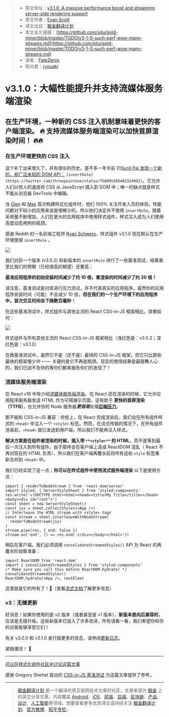 > * 原文地址：[v3.1.0: A massive performance boost and streaming server-side rendering support](https://medium.com/styled-components/v3-1-0-such-perf-wow-many-streams-c45c434dbd03)
> * 原文作者：[Evan Scott](https://medium.com/@probablyup?source=post_header_lockup)
> * 译文出自：[掘金翻译计划](https://github.com/xitu/gold-miner)
> * 本文永久链接：[https://github.com/xitu/gold-miner/blob/master/TODO/v3-1-0-such-perf-wow-many-streams.md](https://github.com/xitu/gold-miner/blob/master/TODO/v3-1-0-such-perf-wow-many-streams.md)
> * 译者：[FateZeros](https://github.com/fateZeros)
> * 校对者：[ryouaki](https://github.com/ryouaki)

# v3.1.0：大幅性能提升并支持流媒体服务端渲染

## 在生产环境，一种新的 CSS 注入机制意味着更快的客户端渲染。 🔥 支持流媒体服务端渲染可以加快首屏渲染时间！ 🔥🔥

### 在生产环境更快的 CSS 注入

这个补丁出来很久了，并有很长的历史。差不多一年半前 (!)[Sunil Pai 发现一个新的，却广泛未知的 DOM API：](https://twitter.com/threepointone/status/758095395482324992) `[insertRule](https://twitter.com/threepointone/status/758095395482324992)`。它允许人们以惊人的速度将 CSS 从 JavaScript 插入到 DOM 中；唯一的缺点就是样式不能从浏览器 DevTools 中编辑。

当 [Glen](https://github.com/geelen) 和 [Max](https://github.com/mxstbr) 首次构建样式化组件时，他们 100% 关注开发人员的体验。性能问题对于较小的应用来说是很稀少的，所以他们决定并不使用 `insertRule`。随着采用量不断增加，人们在更大的应用程序中使用样式组件，样式注入成为人们使用高度动态用例的瓶颈。

感谢 Reddit 的一名前端工程师 [Ryan Schwers](https://twitter.com/real_schwers)，样式组件 v3.1.0 现在默认在生产环境使用 `insertRule` 。

![](https://cdn-images-1.medium.com/max/1200/1*GaOQyktA0iQkF3yDExExgw.png)

我们对前一个版本 (v3.0.2) 和新版本的 `insertRule` 进行了一些基准测试，结果甚至比我们的预期（已经很高的期望）还要高：

**基准应用程序的初始安装时间减少了约 10 倍，重渲染的时间减少了约 20 倍！**

请注意，基准测试是对库进行压力测试，并不代表真实的应用程序。虽然你的应用程序安装时间（可能）不会减少 10 倍，**但在我们的一个生产环境下的应用程序中，首次交互时间会下降数百毫秒**！

在这些基准测试中，样式组件与其他主流的 React CSS-in-JS 框架相比，效果如何：

![](https://cdn-images-1.medium.com/max/1600/1*X0KamN6FwoOMfp-n0TZYsA.png)

样式组件与所有其他主流的 React CSS-in-JS 框架相比（浅红色是：v3.0.2；深红色是：v3.1.0）

在微基准测试中，虽然它不是（还不是）最快的 CSS-in-JS 框架，但它只比那些最快的框架慢少许 ——  关键的是它不再是瓶颈。现实的使用结果是最鼓舞人心的，我们已迫不及待的等你们都来报告你们的发现了！

### 流媒体服务端渲染

在 React v16 中有介绍[流媒体服务端渲染](https://hackernoon.com/whats-new-with-server-side-rendering-in-react-16-9b0d78585d67)。在 React 还在渲染的时候，它允许应用程序服务器发送 HTML 作为可用展示页面，这有助于 **更快的首屏渲染（TTFB）**，也允许你的 Node 服务器***更容易***处理[**后端压力**](https://nodejs.org/en/docs/guides/backpressuring-in-streams/)。

那不能和 CSS-in-JS 兼容：传统上，在 React 完成渲染后，我们会在所有组件样式的 `<head>` 中注入一个 `<style>` 标签。然而，在流式传输的情况下，在所有组件渲染前，`<head>` 就已发送到用户端，所以我们不能再注入样式。

**解决方案是在组件被渲染的时候，插入带 `**<style>**` 的 HTML**，而不是等到最后一次注入到所有组件。由于那样会在客户端上造成 ReactDOM 混乱（ React 不再对现在的 HTML 负责），所以我们在客户端再覆水前将所有这些 `style` 标签重新合并到 `<head>` 中。

我们已经实现了这一点；**你可以在样式组件中使用流式服务端渲染** 以下是使用方法：

```
import { renderToNodeStream } from 'react-dom/server'
import styled, { ServerStyleSheet } from 'styled-components'
res.write('<!DOCTYPE html><html><head><title>My Title</title></head><body><div id="root">')
const sheet = new ServerStyleSheet()
const jsx = sheet.collectStyles(<App />)
// Interleave the HTML stream with <style> tags
const stream = sheet.interleaveWithNodeStream(
  renderToNodeStream(jsx)
)
stream.pipe(res, { end: false })
stream.on('end', () => res.end('</div></body></html>'))
```

稍后在客户端，我们必须调用 `consolidateStreamedStyles()` API 为 React 的再覆水阶段做准备：

```
import ReactDOM from 'react-dom'
import { consolidateStreamedStyles } from 'styled-components'
/* Make sure you call this before ReactDOM.hydrate! */
consolidateStreamedStyles()
ReactDOM.hydrate(<App />, rootElem)
```

这里就是它的所有了！💯（查看[流式文档](http://styled-components.com/docs/advanced#streaming-rendering)了解更多信息）

### v3：无缝更新

好消息！如果你使用的是 v2 版本（或者甚至是 v1 版本），**新版本是向后兼容的**，应该是无缝升级。这些新版本已加入了许多改进，所有请看一看，我们希望你和你的访客能够享受它们！ 

有关 v3.0.0 和 v3.1.0 发行版更多的信息，请参阅[更新日志](https://www.styled-components.com/releases)。

紧随潮流！ 💅

* * *

[可以在样式化组件社区中讨论这篇文章](https://spectrum.chat/thread/845da820-83f7-4228-981c-ff5723d33e61)

感谢 Gregory Shehet 提出的 [CSS-in-JS 基准测试](https://github.com/A-gambit/CSS-IN-JS-Benchmarks) 为这篇文章提供了参考。



---
 
 > [掘金翻译计划](https://github.com/xitu/gold-miner) 是一个翻译优质互联网技术文章的社区，文章来源为 [掘金](https://juejin.im) 上的英文分享文章。内容覆盖 [Android](https://github.com/xitu/gold-miner#android)、[iOS](https://github.com/xitu/gold-miner#ios)、[前端](https://github.com/xitu/gold-miner#前端)、[后端](https://github.com/xitu/gold-miner#后端)、[区块链](https://github.com/xitu/gold-miner#区块链)、[产品](https://github.com/xitu/gold-miner#产品)、[设计](https://github.com/xitu/gold-miner#设计)、[人工智能](https://github.com/xitu/gold-miner#人工智能)等领域，想要查看更多优质译文请持续关注 [掘金翻译计划](https://github.com/xitu/gold-miner)、[官方微博](http://weibo.com/juejinfanyi)、[知乎专栏](https://zhuanlan.zhihu.com/juejinfanyi)。

